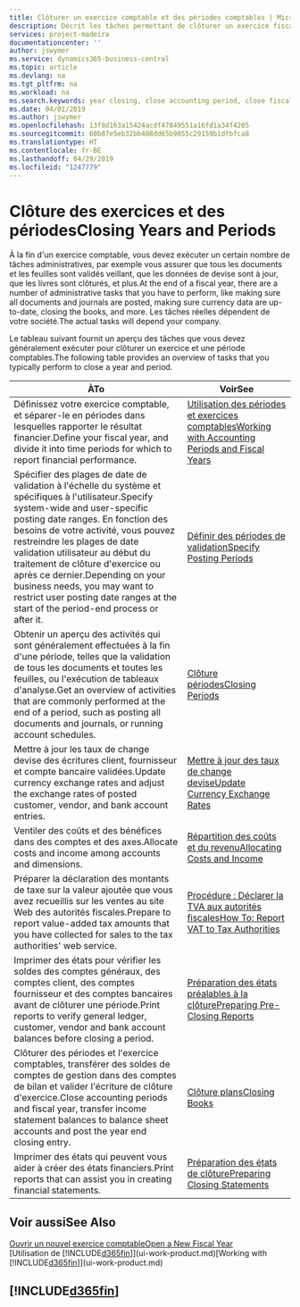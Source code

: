 ```yaml
---
title: Clôturer un exercice comptable et des périodes comptables | Microsoft Docs
description: Décrit les tâches permettant de clôturer un exercice fiscal ou une période comptable, par exemple, en vérifiant que les documents et les feuilles sont validés et en vérifiant les soldes bancaires.
services: project-madeira
documentationcenter: ''
author: jswymer
ms.service: dynamics365-business-central
ms.topic: article
ms.devlang: na
ms.tgt_pltfrm: na
ms.workload: na
ms.search.keywords: year closing, close accounting period, close fiscal year, bank account detailed trial balance
ms.date: 04/01/2019
ms.author: jswymer
ms.openlocfilehash: 13f8d163a15424acdf47849551a16fd1a34f4205
ms.sourcegitcommit: 60b87e5eb32bb408dd65b9855c29159b1dfbfca8
ms.translationtype: HT
ms.contentlocale: fr-BE
ms.lasthandoff: 04/29/2019
ms.locfileid: "1247779"
---
```

# <a name="closing-years-and-periods"></a><span data-ttu-id="a5fac-103">Clôture des exercices et des périodes</span><span class="sxs-lookup"><span data-stu-id="a5fac-103">Closing Years and Periods</span></span>
<span data-ttu-id="a5fac-104">À la fin d'un exercice comptable, vous devez exécuter un certain nombre de tâches administratives, par exemple vous assurer que tous les documents et les feuilles sont validés veillant, que les données de devise sont à jour, que les livres sont clôturés, et plus.</span><span class="sxs-lookup"><span data-stu-id="a5fac-104">At the end of a fiscal year, there are a number of administrative tasks that you have to perform, like making sure all documents and journals are posted, making sure currency data are up-to-date, closing the books, and more.</span></span> <span data-ttu-id="a5fac-105">Les tâches réelles dépendent de votre société.</span><span class="sxs-lookup"><span data-stu-id="a5fac-105">The actual tasks will depend your company.</span></span>

<span data-ttu-id="a5fac-106">Le tableau suivant fournit un aperçu des tâches que vous devez généralement exécuter pour clôturer un exercice et une période comptables.</span><span class="sxs-lookup"><span data-stu-id="a5fac-106">The following table provides an overview of tasks that you typically perform to close a year and period.</span></span>

| <span data-ttu-id="a5fac-107">À</span><span class="sxs-lookup"><span data-stu-id="a5fac-107">To</span></span> | <span data-ttu-id="a5fac-108">Voir</span><span class="sxs-lookup"><span data-stu-id="a5fac-108">See</span></span> |
| --- | --- |
| <span data-ttu-id="a5fac-109">Définissez votre exercice comptable, et séparer-le en périodes dans lesquelles rapporter le résultat financier.</span><span class="sxs-lookup"><span data-stu-id="a5fac-109">Define your fiscal year, and divide it into time periods for which to report financial performance.</span></span> | [<span data-ttu-id="a5fac-110">Utilisation des périodes et exercices comptables</span><span class="sxs-lookup"><span data-stu-id="a5fac-110">Working with Accounting Periods and Fiscal Years</span></span>](finance-accounting-periods-and-fiscal-years.md)|
| <span data-ttu-id="a5fac-111">Spécifier des plages de date de validation à l'échelle du système et spécifiques à l'utilisateur.</span><span class="sxs-lookup"><span data-stu-id="a5fac-111">Specify system-wide and user-specific posting date ranges.</span></span> <span data-ttu-id="a5fac-112">En fonction des besoins de votre activité, vous pouvez restreindre les plages de date validation utilisateur au début du traitement de clôture d'exercice ou après ce dernier.</span><span class="sxs-lookup"><span data-stu-id="a5fac-112">Depending on your business needs, you may want to restrict user posting date ranges at the start of the period-end process or after it.</span></span> |[<span data-ttu-id="a5fac-113">Définir des périodes de validation</span><span class="sxs-lookup"><span data-stu-id="a5fac-113">Specify Posting Periods</span></span>](finance-how-specify-posting-periods.md) |
| <span data-ttu-id="a5fac-114">Obtenir un aperçu des activités qui sont généralement effectuées à la fin d'une période, telles que la validation de tous les documents et toutes les feuilles, ou l'exécution de tableaux d'analyse.</span><span class="sxs-lookup"><span data-stu-id="a5fac-114">Get an overview of activities that are commonly performed at the end of a period, such as posting all documents and journals, or running account schedules.</span></span> |[<span data-ttu-id="a5fac-115">Clôture périodes</span><span class="sxs-lookup"><span data-stu-id="a5fac-115">Closing Periods</span></span>](year-how-complete-period-end-processes.md) |
| <span data-ttu-id="a5fac-116">Mettre à jour les taux de change devise des écritures client, fournisseur et compte bancaire validées.</span><span class="sxs-lookup"><span data-stu-id="a5fac-116">Update currency exchange rates and adjust the exchange rates of posted customer, vendor, and bank account entries.</span></span> |[<span data-ttu-id="a5fac-117">Mettre à jour des taux de change devise</span><span class="sxs-lookup"><span data-stu-id="a5fac-117">Update Currency Exchange Rates</span></span>](finance-how-update-currencies.md) |
| <span data-ttu-id="a5fac-118">Ventiler des coûts et des bénéfices dans des comptes et des axes.</span><span class="sxs-lookup"><span data-stu-id="a5fac-118">Allocate costs and income among accounts and dimensions.</span></span> |[<span data-ttu-id="a5fac-119">Répartition des coûts et du revenu</span><span class="sxs-lookup"><span data-stu-id="a5fac-119">Allocating Costs and Income</span></span>](year-allocate-costs-income.md) |
| <span data-ttu-id="a5fac-120">Préparer la déclaration des montants de taxe sur la valeur ajoutée que vous avez recueillis sur les ventes au site Web des autorités fiscales.</span><span class="sxs-lookup"><span data-stu-id="a5fac-120">Prepare to report value-added tax amounts that you have collected for sales to the tax authorities' web service.</span></span> |[<span data-ttu-id="a5fac-121">Procédure : Déclarer la TVA aux autorités fiscales</span><span class="sxs-lookup"><span data-stu-id="a5fac-121">How To: Report VAT to Tax Authorities</span></span>](finance-how-report-vat.md)|
| <span data-ttu-id="a5fac-122">Imprimer des états pour vérifier les soldes des comptes généraux, des comptes client, des comptes fournisseur et des comptes bancaires avant de clôturer une période.</span><span class="sxs-lookup"><span data-stu-id="a5fac-122">Print reports to verify general ledger, customer, vendor and bank account balances before closing a period.</span></span> |[<span data-ttu-id="a5fac-123">Préparation des états préalables à la clôture</span><span class="sxs-lookup"><span data-stu-id="a5fac-123">Preparing Pre-Closing Reports</span></span>](year-prepare-preclose-reports.md) |
| <span data-ttu-id="a5fac-124">Clôturer des périodes et l'exercice comptables, transférer des soldes de comptes de gestion dans des comptes de bilan et valider l'écriture de clôture d'exercice.</span><span class="sxs-lookup"><span data-stu-id="a5fac-124">Close accounting periods and fiscal year, transfer income statement balances to balance sheet accounts and post the year end closing entry.</span></span> |[<span data-ttu-id="a5fac-125">Clôture plans</span><span class="sxs-lookup"><span data-stu-id="a5fac-125">Closing Books</span></span>](year-close-books.md) |
| <span data-ttu-id="a5fac-126">Imprimer des états qui peuvent vous aider à créer des états financiers.</span><span class="sxs-lookup"><span data-stu-id="a5fac-126">Print reports that can assist you in creating financial statements.</span></span> |[<span data-ttu-id="a5fac-127">Préparation des états de clôture</span><span class="sxs-lookup"><span data-stu-id="a5fac-127">Preparing Closing Statements</span></span>](year-prepare-close-statement.md) |

## <a name="see-also"></a><span data-ttu-id="a5fac-128">Voir aussi</span><span class="sxs-lookup"><span data-stu-id="a5fac-128">See Also</span></span>
[<span data-ttu-id="a5fac-129">Ouvrir un nouvel exercice comptable</span><span class="sxs-lookup"><span data-stu-id="a5fac-129">Open a New Fiscal Year</span></span>](finance-how-open-new-fiscal-year.md)  
<span data-ttu-id="a5fac-130">[Utilisation de [!INCLUDE[d365fin](includes/d365fin_md.md)]](ui-work-product.md)</span><span class="sxs-lookup"><span data-stu-id="a5fac-130">[Working with [!INCLUDE[d365fin](includes/d365fin_md.md)]](ui-work-product.md)</span></span>

## [!INCLUDE[d365fin](includes/free_trial_md.md)]  
 
